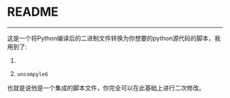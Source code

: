 # README



------

这是一个将Python编译后的二进制文件转换为你想要的python源代码的脚本，我用到了: 
1. [pyinstxtractor]: https://raw.githubusercontent.com/extremecoders-re/pyinstxtractor/master/pyinstxtractor.py	"pyinstxtractor"

2.  `uncompyle6`

也就是说他是一个集成的脚本文件，你完全可以在此基础上进行二次修改。
